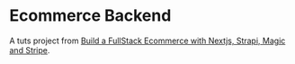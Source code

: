 # Ecommerce Backend

A tuts project from [Build a FullStack Ecommerce with Nextjs, Strapi, Magic and Stripe](https://www.youtube.com/watch?v=385cpCpGRC0&t=7937s).
